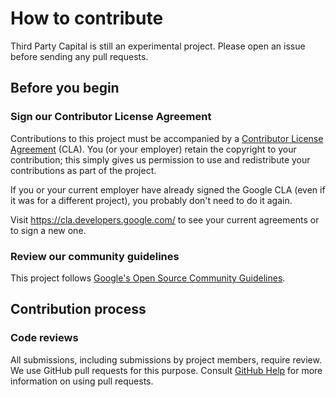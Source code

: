 # How to contribute

Third Party Capital is still an experimental project. Please open an issue before sending any pull
requests.

## Before you begin

### Sign our Contributor License Agreement

Contributions to this project must be accompanied by a [Contributor License
Agreement](https://cla.developers.google.com/about) (CLA). You (or your employer) retain the
copyright to your contribution; this simply gives us permission to use and redistribute your
contributions as part of the project.

If you or your current employer have already signed the Google CLA (even if it was for a different
project), you probably don't need to do it again.

Visit <https://cla.developers.google.com/> to see your current agreements or to sign a new one.

### Review our community guidelines

This project follows [Google's Open Source Community
Guidelines](https://opensource.google/conduct/).

## Contribution process

### Code reviews

All submissions, including submissions by project members, require review. We use GitHub pull
requests for this purpose. Consult [GitHub
Help](https://help.github.com/articles/about-pull-requests/) for more information on using pull
requests.
